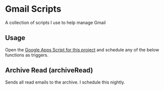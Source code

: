 # Gmail Scripts
A collection of scripts I use to help manage Gmail

## Usage
Open the [Google Apps Script for this project](https://script.google.com/d/13NKyaMhSvSMIJiA42oKi31o1CcSuM8LCBNOTYhG_ZkAlWgYV4eIUnQn7/edit?usp=sharing) and schedule any of the below functions as triggers.

## Archive Read (archiveRead)
Sends all read emails to the archive. I schedule this nightly.
